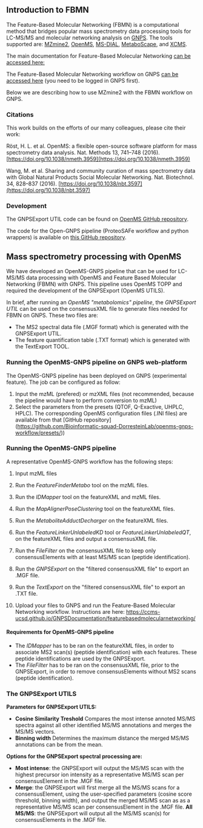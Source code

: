 ## Introduction to FBMN

The Feature-Based Molecular Networking (FBMN) is a computational method that bridges popular mass spectrometry data processing tools for LC-MS/MS and molecular networking analysis on [GNPS](http://gnps.ucsd.edu). The tools supported are: [MZmine2](featurebasedmolecularnetworking-with-mzmine2.md), [OpenMS](featurebasedmolecularnetworking-with-openms.md), [MS-DIAL](featurebasedmolecularnetworking-with-ms-dial.md), [MetaboScape](featurebasedmolecularnetworking-with-metaboscape.md), and [XCMS](featurebasedmolecularnetworking-with-xcms3.md).

The main documentation for Feature-Based Molecular Networking [can be accessed here:](featurebasedmolecularnetworking.md)

The Feature-Based Molecular Networking workflow on GNPS [can be accessed here](https://gnps.ucsd.edu/ProteoSAFe/index.jsp?params=%7B%22workflow%22:%22FEATURE-BASED-MOLECULAR-NETWORKING%22,%22library_on_server%22:%22d.speclibs;%22%7D) (you need to be logged in GNPS first).

Below we are describing how to use MZmine2 with the FBMN workflow on GNPS.

### Citations

This work builds on the efforts of our many colleagues, please cite their work:

Röst, H. L. et al. OpenMS: a flexible open-source software platform for mass spectrometry data analysis. Nat. Methods 13, 741–748 (2016). [https://doi.org/10.1038/nmeth.3959](https://doi.org/10.1038/nmeth.3959)

Wang, M. et al. Sharing and community curation of mass spectrometry data with Global Natural Products Social Molecular Networking. Nat. Biotechnol. 34, 828–837 (2016). [https://doi.org/10.1038/nbt.3597](https://doi.org/10.1038/nbt.3597)

### Development

The GNPSExport UTIL code can be found on [OpenMS GitHub repository](https://github.com/OpenMS/OpenMS). 

The code for the Open-GNPS pipeline (ProteoSAFe workflow and python wrappers) is available on [this GitHub repository](https://github.com/Bioinformatic-squad-DorresteinLab/openms-gnps-workflow).

## Mass spectrometry processing with OpenMS

We have developed an OpenMS-GNPS pipeline that can be used for LC-MS/MS data processing with OpenMS and Feature Based Molecular Networking (FBMN) with GNPS. This pipeline uses OpenMS TOPP and required the development of the GNPSExport (OpenMS UTILS).

In brief, after running an *OpenMS "metabolomics" pipeline*, the *GNPSExport UTIL* can be used on the consensusXML file to generate files needed for FBMN on GNPS. These two files are:

- The MS2 spectral data file (.MGF format) which is generated  with the GNPSExport UTIL.
- The feature quantification table (.TXT format) which is generated with the TextExport TOOL.

### Running the OpenMS-GNPS pipeline on GNPS web-platform
The OpenMS-GNPS pipeline has been deployed on GNPS (experimental feature). The job can be configured as follow:
1. Input the mzML (prefered) or mzXML files (not recommended, because the pipeline would have to perform conversion to mzML)
2. Select the parameters from the presets (QTOF, Q-Exactive, UHPLC, HPLC). The corresponding OpenMS  configuration files (.INI files) are available from that [GitHub repository] (https://github.com/Bioinformatic-squad-DorresteinLab/openms-gnps-workflow/presets/)) 

### Running the OpenMS-GNPS pipeline 

A representative OpenMS-GNPS workflow has the following steps:
  1. Input mzML files
  
  2. Run the *FeatureFinderMetabo* tool on the mzML files.
  3. Run the *IDMapper* tool on the featureXML and mzML files.
  4. Run the *MapAlignerPoseClustering* tool on the featureXML files.
  5. Run the *MetaboliteAdductDecharger* on the featureXML files.
  6. Run the *FeatureLinkerUnlabeledKD* tool or *FeatureLinkerUnlabeledQT*, on the featureXML files and output a consensusXML file.
  8. Run the *FileFilter* on the consensusXML file to keep only consensusElements with at least MS/MS scan (peptide identification).  
  9. Run the *GNPSExport* on the "filtered consensusXML file" to export an .MGF file.
  10. Run the *TextExport* on the "filtered consensusXML file" to export an .TXT file.
  11. Upload your files to GNPS and run the Feature-Based Molecular Networking workflow. Instructions are here:
https://ccms-ucsd.github.io/GNPSDocumentation/featurebasedmolecularnetworking/

#### Requirements for OpenMS-GNPS pipeline
- The *IDMapper* has to be ran on the featureXML files, in order to associate MS2 scan(s) (peptide identification) with each features. These peptide identifications are used by the GNPSExport.
- The *FileFilter* has to be ran on the consensusXML file, prior to the GNPSExport, in order to remove consensusElements 
without MS2 scans (peptide identification).

### The GNPSExport UTILS

**Parameters for GNPSExport UTILS:**

- **Cosine Similarity Treshold** Compares the most intense annoted MS/MS spectra against all other identified MS/MS annotations and merges the MS/MS vectors.
- **Binning width** Determines the maximum distance the merged MS/MS annotations can be from the mean.

**Options for the GNPSExport spectral processing are:**

- **Most intense**: the GNPSExport will output the MS/MS scan with the highest precursor ion intensity as a representative MS/MS scan per consensusElement in the .MGF file.
- **Merge**: the GNPSExport will first merge all the MS/MS scans for a consensusElement, using the user-specified parameters (cosine score threshold, binning width), and output the merged MS/MS scan as as a representative MS/MS scan per consensusElement in the .MGF file.
**All MS/MS**: the GNPSExport will output all the MS/MS scan(s) for consensusElements in the .MGF file.
